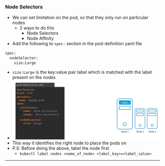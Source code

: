 
### Node Selectors

- We can set limitation on the pod, so that they only run on particular nodes
	- 2 ways to do this
		- Node Selectors
		- Node Affinity
- Add the following to `spec:` section in the pod-definition yaml file
```
spec:
  nodeSelector:
    size:Large
```
- `size:Large` is the key:value pair label which is matched with the label present on the nodes
- ![nodeselectorpoddefnfile.png](Attachments/nodeselectorpoddefnfile.png)
- This way it identifies the right node to place the pods on
- P.S: Before doing the above, label the node first
	- `kubectl label nodes <name_of_node> <label_key>=<label_value>`



---

